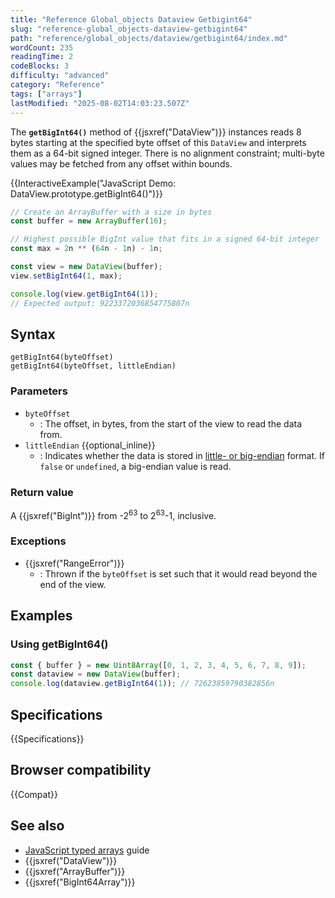```yaml
---
title: "Reference Global_objects Dataview Getbigint64"
slug: "reference-global_objects-dataview-getbigint64"
path: "reference/global_objects/dataview/getbigint64/index.md"
wordCount: 235
readingTime: 2
codeBlocks: 3
difficulty: "advanced"
category: "Reference"
tags: ["arrays"]
lastModified: "2025-08-02T14:03:23.507Z"
---
```



The **`getBigInt64()`** method of {{jsxref("DataView")}} instances reads 8 bytes starting at the specified byte offset of this `DataView` and interprets them as a 64-bit signed integer. There is no alignment constraint; multi-byte values may be fetched from any offset within bounds.

{{InteractiveExample("JavaScript Demo: DataView.prototype.getBigInt64()")}}

```js interactive-example
// Create an ArrayBuffer with a size in bytes
const buffer = new ArrayBuffer(16);

// Highest possible BigInt value that fits in a signed 64-bit integer
const max = 2n ** (64n - 1n) - 1n;

const view = new DataView(buffer);
view.setBigInt64(1, max);

console.log(view.getBigInt64(1));
// Expected output: 9223372036854775807n
```

## Syntax

```js-nolint
getBigInt64(byteOffset)
getBigInt64(byteOffset, littleEndian)
```

### Parameters

- `byteOffset`
  - : The offset, in bytes, from the start of the view to read the data from.
- `littleEndian` {{optional_inline}}
  - : Indicates whether the data is stored in [little- or big-endian](/en-US/docs/Glossary/Endianness) format. If `false` or `undefined`, a big-endian value is read.

### Return value

A {{jsxref("BigInt")}} from -2<sup>63</sup> to 2<sup>63</sup>-1, inclusive.

### Exceptions

- {{jsxref("RangeError")}}
  - : Thrown if the `byteOffset` is set such that it would read beyond the end of the view.

## Examples

### Using getBigInt64()

```js
const { buffer } = new Uint8Array([0, 1, 2, 3, 4, 5, 6, 7, 8, 9]);
const dataview = new DataView(buffer);
console.log(dataview.getBigInt64(1)); // 72623859790382856n
```

## Specifications

{{Specifications}}

## Browser compatibility

{{Compat}}

## See also

- [JavaScript typed arrays](/en-US/docs/Web/JavaScript/Guide/Typed_arrays) guide
- {{jsxref("DataView")}}
- {{jsxref("ArrayBuffer")}}
- {{jsxref("BigInt64Array")}}
